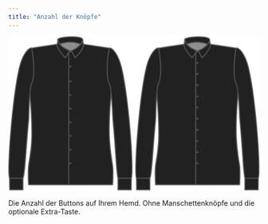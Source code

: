 ```yaml
---
title: "Anzahl der Knöpfe"
---
```


![Knöpfe](buttons.svg)

Die Anzahl der Buttons auf Ihrem Hemd. Ohne Manschettenknöpfe und die optionale Extra-Taste.




